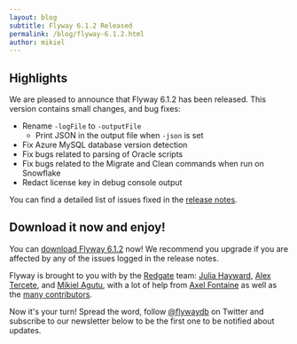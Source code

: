 ```yaml
---
layout: blog
subtitle: Flyway 6.1.2 Released
permalink: /blog/flyway-6.1.2.html
author: mikiel
---
```


## Highlights

We are pleased to announce that Flyway 6.1.2 has been released. This version contains small changes, and bug fixes:

- Rename `-logFile` to `-outputFile`
  - Print JSON in the output file when `-json` is set
- Fix Azure MySQL database version detection
- Fix bugs related to parsing of Oracle scripts
- Fix bugs related to the Migrate and Clean commands when run on Snowflake 
- Redact license key in debug console output

You can find a detailed list of issues fixed in the [release notes](/documentation/releaseNotes#6.1.2).

## Download it now and enjoy!

You can [download Flyway 6.1.2](/download) now! We recommend you upgrade if you are affected by any of the issues
logged in the release notes.

Flyway is brought to you with <i class="fa fa-heart"></i> by the [Redgate](https://red-gate.com) team:
[Julia Hayward](https://twitter.com/Julia_Hayward),
[Alex Tercete](https://twitter.com/alextercete), and [Mikiel Agutu](https://twitter.com/mikielagutu),
with a lot of help from [Axel Fontaine](https://twitter.com/axelfontaine)
as well as the [many contributors](/documentation/contribute/hallOfFame).

Now it's your turn! Spread the word, follow [@flywaydb](https://twitter.com/flywaydb) on Twitter and subscribe
to our newsletter below to be the first one to be notified about updates.